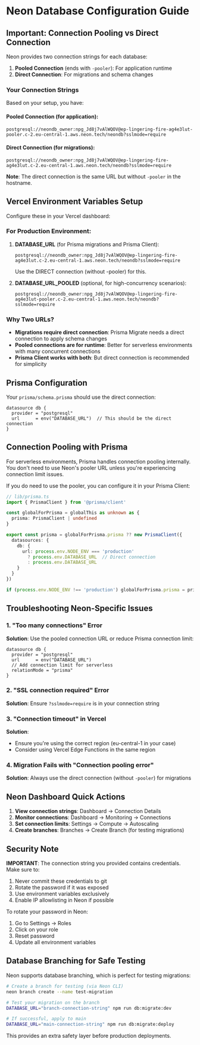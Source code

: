 # Neon Database Configuration Guide

## Important: Connection Pooling vs Direct Connection

Neon provides two connection strings for each database:

1. **Pooled Connection** (ends with `-pooler`): For application runtime
2. **Direct Connection**: For migrations and schema changes

### Your Connection Strings

Based on your setup, you have:

#### Pooled Connection (for application):
```
postgresql://neondb_owner:npg_Jd8j7vAlWQOV@ep-lingering-fire-ag4e3lut-pooler.c-2.eu-central-1.aws.neon.tech/neondb?sslmode=require
```

#### Direct Connection (for migrations):
```
postgresql://neondb_owner:npg_Jd8j7vAlWQOV@ep-lingering-fire-ag4e3lut.c-2.eu-central-1.aws.neon.tech/neondb?sslmode=require
```

**Note**: The direct connection is the same URL but without `-pooler` in the hostname.

## Vercel Environment Variables Setup

Configure these in your Vercel dashboard:

### For Production Environment:

1. **DATABASE_URL** (for Prisma migrations and Prisma Client):
   ```
   postgresql://neondb_owner:npg_Jd8j7vAlWQOV@ep-lingering-fire-ag4e3lut.c-2.eu-central-1.aws.neon.tech/neondb?sslmode=require
   ```
   Use the DIRECT connection (without -pooler) for this.

2. **DATABASE_URL_POOLED** (optional, for high-concurrency scenarios):
   ```
   postgresql://neondb_owner:npg_Jd8j7vAlWQOV@ep-lingering-fire-ag4e3lut-pooler.c-2.eu-central-1.aws.neon.tech/neondb?sslmode=require
   ```

### Why Two URLs?

- **Migrations require direct connection**: Prisma Migrate needs a direct connection to apply schema changes
- **Pooled connections are for runtime**: Better for serverless environments with many concurrent connections
- **Prisma Client works with both**: But direct connection is recommended for simplicity

## Prisma Configuration

Your `prisma/schema.prisma` should use the direct connection:

```prisma
datasource db {
  provider = "postgresql"
  url      = env("DATABASE_URL")  // This should be the direct connection
}
```

## Connection Pooling with Prisma

For serverless environments, Prisma handles connection pooling internally. You don't need to use Neon's pooler URL unless you're experiencing connection limit issues.

If you do need to use the pooler, you can configure it in your Prisma Client:

```typescript
// lib/prisma.ts
import { PrismaClient } from '@prisma/client'

const globalForPrisma = globalThis as unknown as {
  prisma: PrismaClient | undefined
}

export const prisma = globalForPrisma.prisma ?? new PrismaClient({
  datasources: {
    db: {
      url: process.env.NODE_ENV === 'production' 
        ? process.env.DATABASE_URL  // Direct connection
        : process.env.DATABASE_URL
    }
  }
})

if (process.env.NODE_ENV !== 'production') globalForPrisma.prisma = prisma
```

## Troubleshooting Neon-Specific Issues

### 1. "Too many connections" Error
**Solution**: Use the pooled connection URL or reduce Prisma connection limit:

```prisma
datasource db {
  provider = "postgresql"
  url      = env("DATABASE_URL")
  // Add connection limit for serverless
  relationMode = "prisma"
}
```

### 2. "SSL connection required" Error
**Solution**: Ensure `?sslmode=require` is in your connection string

### 3. "Connection timeout" in Vercel
**Solution**: 
- Ensure you're using the correct region (eu-central-1 in your case)
- Consider using Vercel Edge Functions in the same region

### 4. Migration Fails with "Connection pooling error"
**Solution**: Always use the direct connection (without `-pooler`) for migrations

## Neon Dashboard Quick Actions

1. **View connection strings**: Dashboard → Connection Details
2. **Monitor connections**: Dashboard → Monitoring → Connections
3. **Set connection limits**: Settings → Compute → Autoscaling
4. **Create branches**: Branches → Create Branch (for testing migrations)

## Security Note

**IMPORTANT**: The connection string you provided contains credentials. Make sure to:
1. Never commit these credentials to git
2. Rotate the password if it was exposed
3. Use environment variables exclusively
4. Enable IP allowlisting in Neon if possible

To rotate your password in Neon:
1. Go to Settings → Roles
2. Click on your role
3. Reset password
4. Update all environment variables

## Database Branching for Safe Testing

Neon supports database branching, which is perfect for testing migrations:

```bash
# Create a branch for testing (via Neon CLI)
neon branch create --name test-migration

# Test your migration on the branch
DATABASE_URL="branch-connection-string" npm run db:migrate:dev

# If successful, apply to main
DATABASE_URL="main-connection-string" npm run db:migrate:deploy
```

This provides an extra safety layer before production deployments.